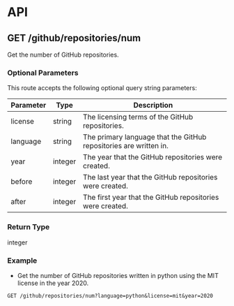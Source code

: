 # API

## GET /github/repositories/num

Get the number of GitHub repositories. 

### Optional Parameters

This route accepts the following optional query string parameters:

| Parameter | Type | Description |
| --- | --- | --- |
| license | string | The licensing terms of the GitHub repositories. |
| language | string | The primary language that the GitHub repositories are written in. |
| year | integer | The year that the GitHub repositories were created. |
| before | integer | The last year that the GitHub repositories were created. |
| after | integer | The first year that the GitHub repositories were created. |

### Return Type

integer

### Example

- Get the number of GitHub repositories written in python using the MIT license in the year 2020.
```
GET /github/repositories/num?language=python&license=mit&year=2020
```
